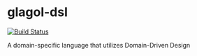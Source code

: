 # glagol-dsl

[![Build Status](https://travis-ci.org/BulgariaPHP/glagol-dsl.svg?branch=master)](https://travis-ci.org/BulgariaPHP/glagol-dsl)

A domain-specific language that utilizes Domain-Driven Design
